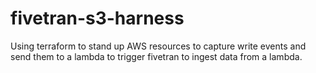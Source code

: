 # fivetran-s3-harness
Using terraform to stand up AWS resources to capture write events and send them to a lambda to trigger fivetran to ingest data from a lambda.
